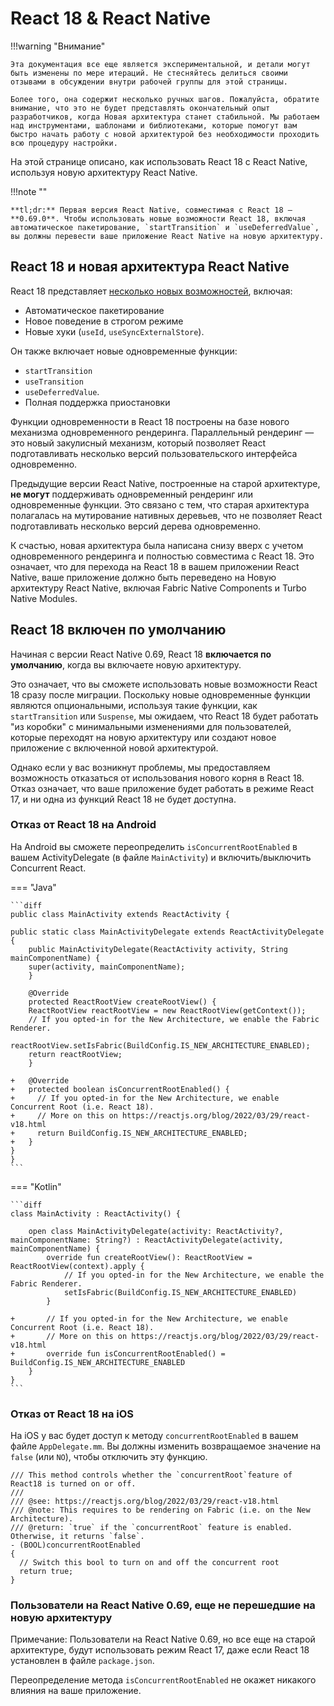 # React 18 & React Native

!!!warning "Внимание"

    Эта документация все еще является экспериментальной, и детали могут быть изменены по мере итераций. Не стесняйтесь делиться своими отзывами в обсуждении внутри рабочей группы для этой страницы.

    Более того, она содержит несколько ручных шагов. Пожалуйста, обратите внимание, что это не будет представлять окончательный опыт разработчиков, когда Новая архитектура станет стабильной. Мы работаем над инструментами, шаблонами и библиотеками, которые помогут вам быстро начать работу с новой архитектурой без необходимости проходить всю процедуру настройки.

На этой странице описано, как использовать React 18 с React Native, используя новую архитектуру React Native.

!!!note ""

    **tl;dr:** Первая версия React Native, совместимая с React 18 — **0.69.0**. Чтобы использовать новые возможности React 18, включая автоматическое пакетирование, `startTransition` и `useDeferredValue`, вы должны перевести ваше приложение React Native на новую архитектуру.

## React 18 и новая архитектура React Native

React 18 представляет [несколько новых возможностей](https://reactjs.org/blog/2022/03/29/react-v18.html), включая:

-   Автоматическое пакетирование
-   Новое поведение в строгом режиме
-   Новые хуки (`useId`, `useSyncExternalStore`).

Он также включает новые одновременные функции:

-   `startTransition`
-   `useTransition`
-   `useDeferredValue`.
-   Полная поддержка приостановки

Функции одновременности в React 18 построены на базе нового механизма одновременного рендеринга. Параллельный рендеринг — это новый закулисный механизм, который позволяет React подготавливать несколько версий пользовательского интерфейса одновременно.

Предыдущие версии React Native, построенные на старой архитектуре, **не могут** поддерживать одновременный рендеринг или одновременные функции. Это связано с тем, что старая архитектура полагалась на мутирование нативных деревьев, что не позволяет React подготавливать несколько версий дерева одновременно.

К счастью, новая архитектура была написана снизу вверх с учетом одновременного рендеринга и полностью совместима с React 18. Это означает, что для перехода на React 18 в вашем приложении React Native, ваше приложение должно быть переведено на Новую архитектуру React Native, включая Fabric Native Components и Turbo Native Modules.

## React 18 включен по умолчанию

Начиная с версии React Native 0.69, React 18 **включается по умолчанию**, когда вы включаете новую архитектуру.

Это означает, что вы сможете использовать новые возможности React 18 сразу после миграции. Поскольку новые одновременные функции являются опциональными, используя такие функции, как `startTransition` или `Suspense`, мы ожидаем, что React 18 будет работать "из коробки" с минимальными изменениями для пользователей, которые переходят на новую архитектуру или создают новое приложение с включенной новой архитектурой.

Однако если у вас возникнут проблемы, мы предоставляем возможность отказаться от использования нового корня в React 18. Отказ означает, что ваше приложение будет работать в режиме React 17, и ни одна из функций React 18 не будет доступна.

### Отказ от React 18 на Android

На Android вы сможете переопределить `isConcurrentRootEnabled` в вашем ActivityDelegate (в файле `MainActivity`) и включить/выключить Concurrent React.

=== "Java"

    ```diff
    public class MainActivity extends ReactActivity {

    public static class MainActivityDelegate extends ReactActivityDelegate {
    	public MainActivityDelegate(ReactActivity activity, String mainComponentName) {
    	super(activity, mainComponentName);
    	}

    	@Override
    	protected ReactRootView createRootView() {
    	ReactRootView reactRootView = new ReactRootView(getContext());
    	// If you opted-in for the New Architecture, we enable the Fabric Renderer.
    	reactRootView.setIsFabric(BuildConfig.IS_NEW_ARCHITECTURE_ENABLED);
    	return reactRootView;
    	}

    +   @Override
    +   protected boolean isConcurrentRootEnabled() {
    +     // If you opted-in for the New Architecture, we enable Concurrent Root (i.e. React 18).
    +     // More on this on https://reactjs.org/blog/2022/03/29/react-v18.html
    +     return BuildConfig.IS_NEW_ARCHITECTURE_ENABLED;
    +   }
    }
    }
    ```

=== "Kotlin"

    ```diff
    class MainActivity : ReactActivity() {

    	open class MainActivityDelegate(activity: ReactActivity?, mainComponentName: String?) : ReactActivityDelegate(activity, mainComponentName) {
    		override fun createRootView(): ReactRootView = ReactRootView(context).apply {
    			// If you opted-in for the New Architecture, we enable the Fabric Renderer.
    			setIsFabric(BuildConfig.IS_NEW_ARCHITECTURE_ENABLED)
    		}

    +       // If you opted-in for the New Architecture, we enable Concurrent Root (i.e. React 18).
    +       // More on this on https://reactjs.org/blog/2022/03/29/react-v18.html
    +       override fun isConcurrentRootEnabled() = BuildConfig.IS_NEW_ARCHITECTURE_ENABLED
    	}
    }
    ```

### Отказ от React 18 на iOS

На iOS у вас будет доступ к методу `concurrentRootEnabled` в вашем файле `AppDelegate.mm`. Вы должны изменить возвращаемое значение на `false` (или `NO`), чтобы отключить эту функцию.

```objc
/// This method controls whether the `concurrentRoot`feature of React18 is turned on or off.
///
/// @see: https://reactjs.org/blog/2022/03/29/react-v18.html
/// @note: This requires to be rendering on Fabric (i.e. on the New Architecture).
/// @return: `true` if the `concurrentRoot` feature is enabled. Otherwise, it returns `false`.
- (BOOL)concurrentRootEnabled
{
  // Switch this bool to turn on and off the concurrent root
  return true;
}
```

### Пользователи на React Native 0.69, еще не перешедшие на новую архитектуру

Примечание: Пользователи на React Native 0.69, но все еще на старой архитектуре, будут использовать режим React 17, даже если React 18 установлен в файле `package.json`.

Переопределение метода `isConcurrentRootEnabled` не окажет никакого влияния на ваше приложение.
